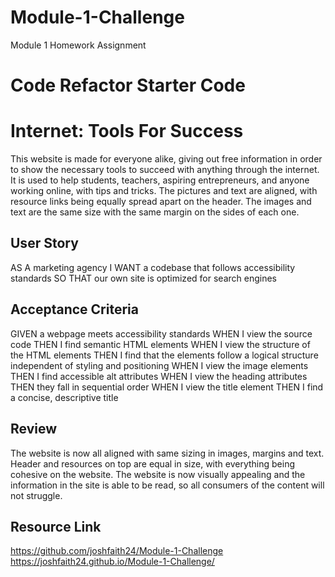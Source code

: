 # Module-1-Challenge
Module 1 Homework Assignment 
# Code Refactor Starter Code

# Internet: Tools For Success

This website is made for everyone alike, giving out free information in order to show the necessary tools to succeed with anything through the internet. It is used to help students, teachers, aspiring entrepreneurs, and anyone working online, with tips and tricks. The pictures and text are aligned, with resource links being equally spread apart on the header. The images and text are the same size with the same margin on the sides of each one.

##  User Story
AS A marketing agency
I WANT a codebase that follows accessibility standards
SO THAT our own site is optimized for search engines

## Acceptance Criteria
GIVEN a webpage meets accessibility standards
WHEN I view the source code
THEN I find semantic HTML elements
WHEN I view the structure of the HTML elements
THEN I find that the elements follow a logical structure independent of styling and positioning
WHEN I view the image elements
THEN I find accessible alt attributes
WHEN I view the heading attributes
THEN they fall in sequential order
WHEN I view the title element
THEN I find a concise, descriptive title

## Review
The website is now all aligned with same sizing in images, margins and text. Header and resources on top are equal in size, with everything being cohesive on the website. The website is now visually appealing and the information in the site is able to be read, so all consumers of the content will not struggle. 

## Resource Link 
https://github.com/joshfaith24/Module-1-Challenge
https://joshfaith24.github.io/Module-1-Challenge/
